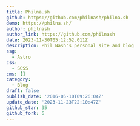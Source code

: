 ```yaml
---
title: Philna.sh
github: https://github.com/philnash/philna.sh
demo: https://philna.sh/
author: philnash
author_link: https://github.com/philnash
date: 2023-11-30T05:12:52.011Z
description: Phil Nash's personal site and blog
ssg:
  - Astro
css:
  - SCSS
cms: []
category:
  - Blog
draft: false
publish_date: '2016-05-10T09:26:04Z'
update_date: '2023-11-23T22:10:47Z'
github_star: 35
github_fork: 6
---
```

